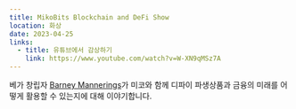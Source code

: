 ```yaml
---
title: MikoBits Blockchain and DeFi Show
location: 화상
date: 2023-04-25
links:
  - title: 유튜브에서 감상하기
    link: https://www.youtube.com/watch?v=W-XN9qMSz7A
---
```


베가 창립자 <a href="https://twitter.com/barnabee" target="_blank">Barney Mannerings</a>가 미코와 함께 디파이 파생상품과 금융의 미래를 어떻게 활용할 수 있는지에 대해 이야기합니다.
